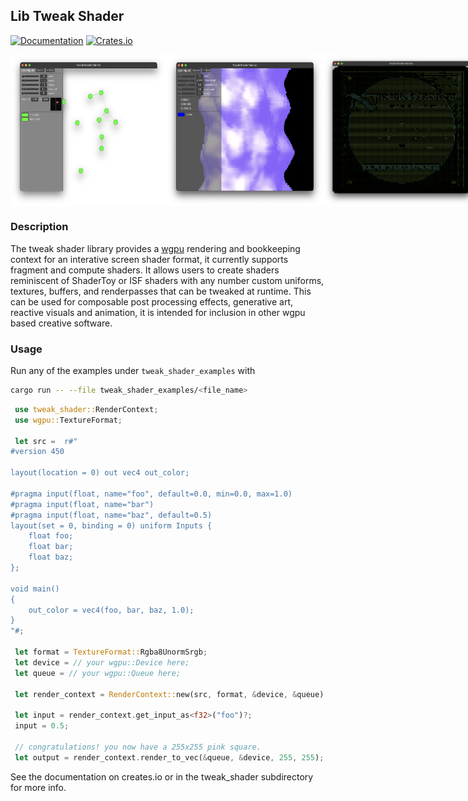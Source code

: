 
## Lib Tweak Shader

[![Documentation](https://docs.rs/tweak_shader/badge.svg)](https://docs.rs/tweak_shader)
[![Crates.io](https://img.shields.io/crates/v/tweak_shader.svg)](https://crates.io/crates/tweak_shader)

 <div style="display: flex; flex-direction: row; justify-content: space-between;">
  <img width=250; src="media/sc1.png" alt="screenshot of use" style="flex: 1; max-width: 100%; height: auto;">
  <img width=250; src="media/sc2.png" alt="screenshot of use" style="flex: 1; max-width: 100%; height: auto;">
  <img width=250; src="media/sc3.png" alt="screenshot of use" style="flex: 1; max-width: 100%; height: auto;">
</div>

### Description

The tweak shader library provides a [wgpu](https://github.com/gfx-rs/wgpu) rendering and bookkeeping context for an interative screen shader format, it currently supports fragment and compute shaders.
It allows users to create shaders reminiscent of ShaderToy or ISF shaders with any number custom uniforms, textures, buffers, and renderpasses that can be tweaked at runtime. This can be used for 
composable post processing effects, generative art, reactive visuals and animation, it is intended for inclusion in other wgpu based creative software.


### Usage

Run any of the examples under `tweak_shader_examples` with

```bash
cargo run -- --file tweak_shader_examples/<file_name>
```

```Rust 
 use tweak_shader::RenderContext;
 use wgpu::TextureFormat;

 let src =  r#"
#version 450

layout(location = 0) out vec4 out_color;

#pragma input(float, name="foo", default=0.0, min=0.0, max=1.0)
#pragma input(float, name="bar")
#pragma input(float, name="baz", default=0.5)
layout(set = 0, binding = 0) uniform Inputs {
    float foo;
    float bar;
    float baz;
};

void main()
{
    out_color = vec4(foo, bar, baz, 1.0);
}
"#;

 let format = TextureFormat::Rgba8UnormSrgb;
 let device = // your wgpu::Device here;
 let queue = // your wgpu::Queue here;

 let render_context = RenderContext::new(src, format, &device, &queue).unwrap();

 let input = render_context.get_input_as<f32>("foo")?;
 input = 0.5;

 // congratulations! you now have a 255x255 pink square.
 let output = render_context.render_to_vec(&queue, &device, 255, 255);

```

See the documentation on creates.io or in the tweak_shader subdirectory for more info.
